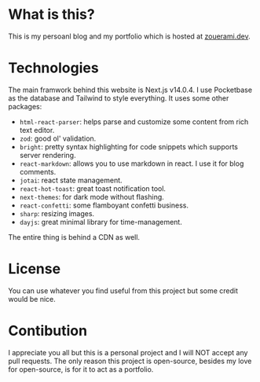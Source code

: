 # What is this?
This is my persoanl blog and my portfolio which is hosted at [zouerami.dev](https://zouerami.dev).


# Technologies
The main framwork behind this website is Next.js v14.0.4. I use Pocketbase as the database and Tailwind to style everything. It uses some other packages:
- `html-react-parser`: helps parse and customize some content from rich text editor.
- `zod`: good ol' validation.
- `bright`: pretty syntax highlighting for code snippets which supports server rendering.
- `react-markdown`: allows you to use markdown in react. I use it for blog comments.
- `jotai`: react state management.
- `react-hot-toast`: great toast notification tool.
- `next-themes`: for dark mode without flashing.
- `react-confetti`: some flamboyant confetti business.
- `sharp`: resizing images.
- `dayjs`: great minimal library for time-management.

The entire thing is behind a CDN as well.

# License
You can use whatever you find useful from this project but some credit would be nice.


# Contibution
I appreciate you all but this is a personal project and I will NOT accept any pull requests. The only reason this project is open-source, besides my love for open-source, is for it to act as a portfolio.
